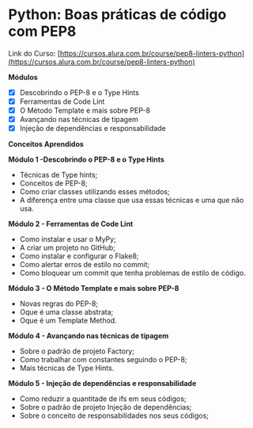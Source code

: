 # Python: Boas práticas de código com PEP8  
 Link do Curso: [https://cursos.alura.com.br/course/pep8-linters-python](https://cursos.alura.com.br/course/pep8-linters-python)
 
**Módulos**  

- [X] Descobrindo o PEP-8 e o Type Hints   
- [X] Ferramentas de Code Lint   
- [X] O Método Template e mais sobre PEP-8   
- [X] Avançando nas técnicas de tipagem 
- [X] Injeção de dependências e responsabilidade

**Conceitos Aprendidos**

**Módulo 1 -Descobrindo o PEP-8 e o Type Hints**

- Técnicas de Type hints;
- Conceitos de PEP-8;
- Como criar classes utilizando esses métodos;
- A diferença entre uma classe que usa essas técnicas e uma que não usa.

**Módulo 2 - Ferramentas de Code Lint**

- Como instalar e usar o MyPy;
- A criar um projeto no GitHub;
- Como instalar e configurar o Flake8;
- Como alertar erros de estilo no commit;
- Como bloquear um commit que tenha problemas de estilo de código.

**Módulo 3 - O Método Template e mais sobre PEP-8**

- Novas regras do PEP-8;
- Oque é uma classe abstrata;
- Oque é um Template Method.

**Módulo 4 - Avançando nas técnicas de tipagem**

- Sobre o padrão de projeto Factory;
- Como trabalhar com constantes seguindo o PEP-8;
- Mais técnicas de Type Hints.

**Módulo 5 - Injeção de dependências e responsabilidade**

- Como reduzir a quantitade de ifs em seus códigos;
- Sobre o padrão de projeto Injeção de dependências;
- Sobre o conceito de responsabilidades nos seus códigos;